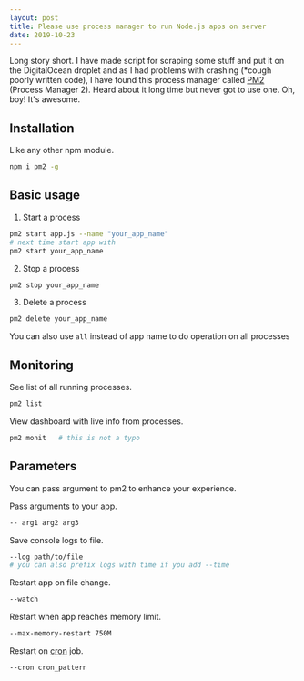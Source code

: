 ```yaml
---
layout: post
title: Please use process manager to run Node.js apps on server
date: 2019-10-23
---
```


Long story short. I have made script for scraping some stuff and put it on the DigitalOcean droplet and as I had problems with crashing (\*cough poorly written code), I have found this process manager called [PM2](http://pm2.keymetrics.io/) (Process Manager 2). Heard about it long time but never got to use one. Oh, boy! It's awesome.

## Installation

Like any other npm module.

```bash
npm i pm2 -g
```

## Basic usage

1. Start a process

```bash
pm2 start app.js --name "your_app_name"
# next time start app with
pm2 start your_app_name
```

2. Stop a process

```bash
pm2 stop your_app_name
```

3. Delete a process

```bash
pm2 delete your_app_name
```

You can also use `all` instead of app name to do operation on all processes

## Monitoring

See list of all running processes.

```bash
pm2 list
```

View dashboard with live info from processes.

```bash
pm2 monit   # this is not a typo
```

## Parameters

You can pass argument to pm2 to enhance your experience.

Pass arguments to your app.

```bash
-- arg1 arg2 arg3
```

Save console logs to file.

```bash
--log path/to/file
# you can also prefix logs with time if you add --time
```

Restart app on file change.

```bash
--watch
```

Restart when app reaches memory limit.

```bash
--max-memory-restart 750M
```

Restart on [cron](https://en.wikipedia.org/wiki/Cron) job.

```bash
--cron cron_pattern
```
